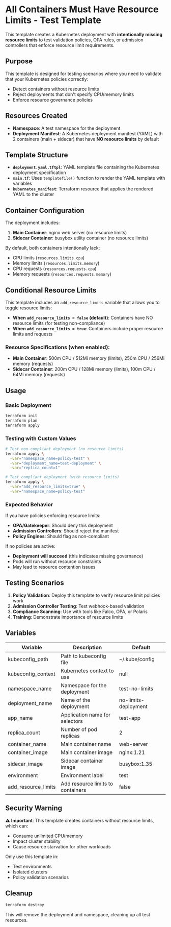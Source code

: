 # All Containers Must Have Resource Limits - Test Template

This template creates a Kubernetes deployment with **intentionally missing resource limits** to test validation policies, OPA rules, or admission controllers that enforce resource limit requirements.

## Purpose

This template is designed for testing scenarios where you need to validate that your Kubernetes policies correctly:
- Detect containers without resource limits
- Reject deployments that don't specify CPU/memory limits
- Enforce resource governance policies

## Resources Created

- **Namespace**: A test namespace for the deployment
- **Deployment Manifest**: A Kubernetes deployment manifest (YAML) with 2 containers (main + sidecar) that have **NO resource limits** by default

## Template Structure

- **`deployment.yaml.tftpl`**: YAML template file containing the Kubernetes deployment specification
- **`main.tf`**: Uses `templatefile()` function to render the YAML template with variables
- **`kubernetes_manifest`**: Terraform resource that applies the rendered YAML to the cluster

## Container Configuration

The deployment includes:
1. **Main Container**: nginx web server (no resource limits)
2. **Sidecar Container**: busybox utility container (no resource limits)

By default, both containers intentionally lack:
- CPU limits (`resources.limits.cpu`)
- Memory limits (`resources.limits.memory`)
- CPU requests (`resources.requests.cpu`)
- Memory requests (`resources.requests.memory`)

## Conditional Resource Limits

This template includes an `add_resource_limits` variable that allows you to toggle resource limits:

- **When `add_resource_limits = false` (default)**: Containers have NO resource limits (for testing non-compliance)
- **When `add_resource_limits = true`**: Containers include proper resource limits and requests

### Resource Specifications (when enabled):
- **Main Container**: 500m CPU / 512Mi memory (limits), 250m CPU / 256Mi memory (requests)
- **Sidecar Container**: 200m CPU / 128Mi memory (limits), 100m CPU / 64Mi memory (requests)

## Usage

### Basic Deployment
```bash
terraform init
terraform plan
terraform apply
```

### Testing with Custom Values
```bash
# Test non-compliant deployment (no resource limits)
terraform apply \
  -var="namespace_name=policy-test" \
  -var="deployment_name=test-deployment" \
  -var="replica_count=1"

# Test compliant deployment (with resource limits)
terraform apply \
  -var="add_resource_limits=true" \
  -var="namespace_name=policy-test"
```

### Expected Behavior

If you have policies enforcing resource limits:
- **OPA/Gatekeeper**: Should deny this deployment
- **Admission Controllers**: Should reject the manifest
- **Policy Engines**: Should flag as non-compliant

If no policies are active:
- **Deployment will succeed** (this indicates missing governance)
- Pods will run without resource constraints
- May lead to resource contention issues

## Testing Scenarios

1. **Policy Validation**: Deploy this template to verify resource limit policies work
2. **Admission Controller Testing**: Test webhook-based validation
3. **Compliance Scanning**: Use with tools like Falco, OPA, or Polaris
4. **Training**: Demonstrate importance of resource limits

## Variables

| Variable | Description | Default |
|----------|-------------|---------|
| kubeconfig_path | Path to kubeconfig file | ~/.kube/config |
| kubeconfig_context | Kubernetes context to use | null |
| namespace_name | Namespace for the deployment | test-no-limits |
| deployment_name | Name of the deployment | no-limits-deployment |
| app_name | Application name for selectors | test-app |
| replica_count | Number of pod replicas | 2 |
| container_name | Main container name | web-server |
| container_image | Main container image | nginx:1.21 |
| sidecar_image | Sidecar container image | busybox:1.35 |
| environment | Environment label | test |
| add_resource_limits | Add resource limits to containers | false |

## Security Warning

⚠️ **Important**: This template creates containers without resource limits, which can:
- Consume unlimited CPU/memory
- Impact cluster stability
- Cause resource starvation for other workloads

Only use this template in:
- Test environments
- Isolated clusters  
- Policy validation scenarios

## Cleanup

```bash
terraform destroy
```

This will remove the deployment and namespace, cleaning up all test resources.
